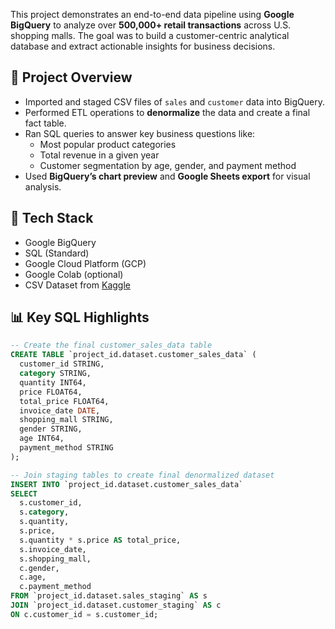 This project demonstrates an end-to-end data pipeline using **Google BigQuery** to analyze over **500,000+ retail transactions** across U.S. shopping malls. The goal was to build a customer-centric analytical database and extract actionable insights for business decisions.

## 📂 Project Overview
- Imported and staged CSV files of `sales` and `customer` data into BigQuery.
- Performed ETL operations to **denormalize** the data and create a final fact table.
- Ran SQL queries to answer key business questions like:
  - Most popular product categories
  - Total revenue in a given year
  - Customer segmentation by age, gender, and payment method
- Used **BigQuery’s chart preview** and **Google Sheets export** for visual analysis.

## 🧪 Tech Stack
- Google BigQuery
- SQL (Standard)
- Google Cloud Platform (GCP)
- Google Colab (optional)
- CSV Dataset from [Kaggle](https://www.kaggle.com/datasets/dataceo/sales-and-customer-data?select=sales_data.csv)

## 📊 Key SQL Highlights
```sql
-- Create the final customer_sales_data table
CREATE TABLE `project_id.dataset.customer_sales_data` (
  customer_id STRING,
  category STRING,
  quantity INT64,
  price FLOAT64,
  total_price FLOAT64,
  invoice_date DATE,
  shopping_mall STRING,
  gender STRING,
  age INT64,
  payment_method STRING
);

-- Join staging tables to create final denormalized dataset
INSERT INTO `project_id.dataset.customer_sales_data`
SELECT
  s.customer_id,
  s.category,
  s.quantity,
  s.price,
  s.quantity * s.price AS total_price,
  s.invoice_date,
  s.shopping_mall,
  c.gender,
  c.age,
  c.payment_method
FROM `project_id.dataset.sales_staging` AS s
JOIN `project_id.dataset.customer_staging` AS c
ON c.customer_id = s.customer_id;
